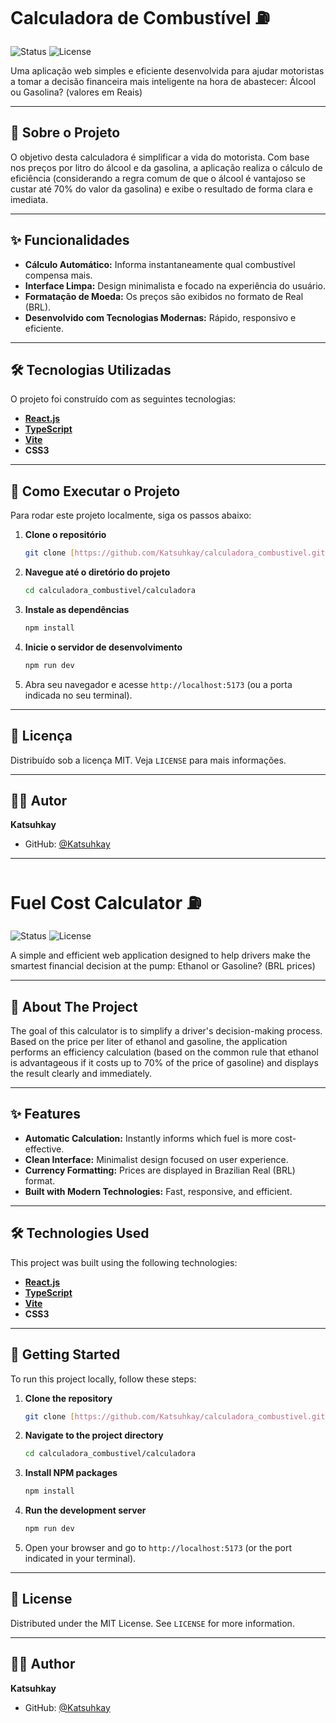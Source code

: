 # Calculadora de Combustível ⛽

![Status](https://img.shields.io/badge/status-concluído-green)
![License](https://img.shields.io/badge/license-MIT-blue)

Uma aplicação web simples e eficiente desenvolvida para ajudar motoristas a tomar a decisão financeira mais inteligente na hora de abastecer: Álcool ou Gasolina? (valores em Reais)

---

## 🎯 Sobre o Projeto

O objetivo desta calculadora é simplificar a vida do motorista. Com base nos preços por litro do álcool e da gasolina, a aplicação realiza o cálculo de eficiência (considerando a regra comum de que o álcool é vantajoso se custar até 70% do valor da gasolina) e exibe o resultado de forma clara e imediata.

---

## ✨ Funcionalidades

-   **Cálculo Automático:** Informa instantaneamente qual combustível compensa mais.
-   **Interface Limpa:** Design minimalista e focado na experiência do usuário.
-   **Formatação de Moeda:** Os preços são exibidos no formato de Real (BRL).
-   **Desenvolvido com Tecnologias Modernas:** Rápido, responsivo e eficiente.

---

## 🛠️ Tecnologias Utilizadas

O projeto foi construído com as seguintes tecnologias:

-   **[React.js](https://reactjs.org/)**
-   **[TypeScript](https://www.typescriptlang.org/)**
-   **[Vite](https://vitejs.dev/)**
-   **CSS3**

---

## 🚀 Como Executar o Projeto

Para rodar este projeto localmente, siga os passos abaixo:

1.  **Clone o repositório**
    ```sh
    git clone [https://github.com/Katsuhkay/calculadora_combustivel.git](https://github.com/Katsuhkay/calculadora_combustivel.git)
    ```
2.  **Navegue até o diretório do projeto**
    ```sh
    cd calculadora_combustivel/calculadora
    ```
3.  **Instale as dependências**
    ```sh
    npm install
    ```
4.  **Inicie o servidor de desenvolvimento**
    ```sh
    npm run dev
    ```
5.  Abra seu navegador e acesse `http://localhost:5173` (ou a porta indicada no seu terminal).

---

## 📄 Licença

Distribuído sob a licença MIT. Veja `LICENSE` para mais informações.

---

## 👨‍💻 Autor

**Katsuhkay**

-   GitHub: [@Katsuhkay](https://github.com/Katsuhkay)

---------------------------------------------------------------------------------------------------------------------------

# Fuel Cost Calculator ⛽

![Status](https://img.shields.io/badge/status-finished-green)
![License](https://img.shields.io/badge/license-MIT-blue)

A simple and efficient web application designed to help drivers make the smartest financial decision at the pump: Ethanol or Gasoline? (BRL prices)

---

## 🎯 About The Project

The goal of this calculator is to simplify a driver's decision-making process. Based on the price per liter of ethanol and gasoline, the application performs an efficiency calculation (based on the common rule that ethanol is advantageous if it costs up to 70% of the price of gasoline) and displays the result clearly and immediately.

---

## ✨ Features

-   **Automatic Calculation:** Instantly informs which fuel is more cost-effective.
-   **Clean Interface:** Minimalist design focused on user experience.
-   **Currency Formatting:** Prices are displayed in Brazilian Real (BRL) format.
-   **Built with Modern Technologies:** Fast, responsive, and efficient.

---

## 🛠️ Technologies Used

This project was built using the following technologies:

-   **[React.js](https://reactjs.org/)**
-   **[TypeScript](https://www.typescriptlang.org/)**
-   **[Vite](https://vitejs.dev/)**
-   **CSS3**

---

## 🚀 Getting Started

To run this project locally, follow these steps:

1.  **Clone the repository**
    ```sh
    git clone [https://github.com/Katsuhkay/calculadora_combustivel.git](https://github.com/Katsuhkay/calculadora_combustivel.git)
    ```
2.  **Navigate to the project directory**
    ```sh
    cd calculadora_combustivel/calculadora
    ```
3.  **Install NPM packages**
    ```sh
    npm install
    ```
4.  **Run the development server**
    ```sh
    npm run dev
    ```
5.  Open your browser and go to `http://localhost:5173` (or the port indicated in your terminal).

---

## 📄 License

Distributed under the MIT License. See `LICENSE` for more information.

---

## 👨‍💻 Author

**Katsuhkay**

-   GitHub: [@Katsuhkay](https://github.com/Katsuhkay)
